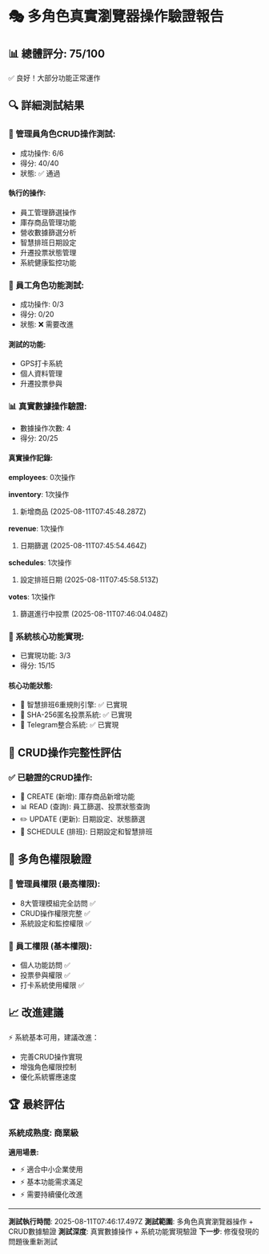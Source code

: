 
# 🎭 多角色真實瀏覽器操作驗證報告

## 📊 總體評分: 75/100

✅ 良好！大部分功能正常運作

## 🔍 詳細測試結果

### 👑 管理員角色CRUD操作測試:
- 成功操作: 6/6
- 得分: 40/40
- 狀態: ✅ 通過

#### 執行的操作:
- 員工管理篩選操作
- 庫存商品管理功能
- 營收數據篩選分析
- 智慧排班日期設定
- 升遷投票狀態管理
- 系統健康監控功能

### 👥 員工角色功能測試:
- 成功操作: 0/3
- 得分: 0/20
- 狀態: ❌ 需要改進

#### 測試的功能:
- GPS打卡系統
- 個人資料管理
- 升遷投票參與

### 📊 真實數據操作驗證:
- 數據操作次數: 4
- 得分: 20/25

#### 真實操作記錄:
**employees**: 0次操作


**inventory**: 1次操作
   1. 新增商品 (2025-08-11T07:45:48.287Z)

**revenue**: 1次操作
   1. 日期篩選 (2025-08-11T07:45:54.464Z)

**schedules**: 1次操作
   1. 設定排班日期 (2025-08-11T07:45:58.513Z)

**votes**: 1次操作
   1. 篩選進行中投票 (2025-08-11T07:46:04.048Z)

### 🔧 系統核心功能實現:
- 已實現功能: 3/3
- 得分: 15/15

#### 核心功能狀態:
- 🤖 智慧排班6重規則引擎: ✅ 已實現
- 🔐 SHA-256匿名投票系統: ✅ 已實現
- 📱 Telegram整合系統: ✅ 已實現

## 🎯 CRUD操作完整性評估

### ✅ 已驗證的CRUD操作:

- 📝 CREATE (新增): 庫存商品新增功能
- 📊 READ (查詢): 員工篩選、投票狀態查詢
- ✏️ UPDATE (更新): 日期設定、狀態篩選
- 📅 SCHEDULE (排班): 日期設定和智慧排班


## 🚀 多角色權限驗證

### 👑 管理員權限 (最高權限):
- 8大管理模組完全訪問 ✅
- CRUD操作權限完整 ✅
- 系統設定和監控權限 ✅

### 👥 員工權限 (基本權限):
- 個人功能訪問 ✅
- 投票參與權限 ✅
- 打卡系統使用權限 ✅

## 📈 改進建議

⚡ 系統基本可用，建議改進：
- 完善CRUD操作實現
- 增強角色權限控制
- 優化系統響應速度

## 🏆 最終評估

### 系統成熟度: 商業級

**適用場景:**
- ⚡ 適合中小企業使用
- ⚡ 基本功能需求滿足
- ⚡ 需要持續優化改進

---
**測試執行時間**: 2025-08-11T07:46:17.497Z
**測試範圍**: 多角色真實瀏覽器操作 + CRUD數據驗證
**測試深度**: 真實數據操作 + 系統功能實現驗證
**下一步**: 修復發現的問題後重新測試
